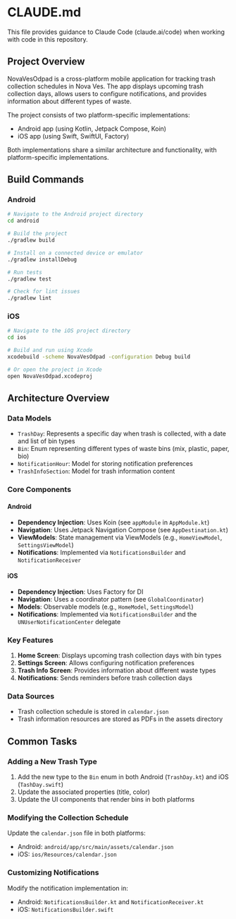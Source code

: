 # CLAUDE.md

This file provides guidance to Claude Code (claude.ai/code) when working with code in this repository.

## Project Overview

NovaVesOdpad is a cross-platform mobile application for tracking trash collection schedules in Nova Ves. The app displays upcoming trash collection days, allows users to configure notifications, and provides information about different types of waste.

The project consists of two platform-specific implementations:
- Android app (using Kotlin, Jetpack Compose, Koin)
- iOS app (using Swift, SwiftUI, Factory)

Both implementations share a similar architecture and functionality, with platform-specific implementations.

## Build Commands

### Android

```bash
# Navigate to the Android project directory
cd android

# Build the project
./gradlew build

# Install on a connected device or emulator
./gradlew installDebug

# Run tests
./gradlew test

# Check for lint issues
./gradlew lint
```

### iOS

```bash
# Navigate to the iOS project directory
cd ios

# Build and run using Xcode
xcodebuild -scheme NovaVesOdpad -configuration Debug build

# Or open the project in Xcode
open NovaVesOdpad.xcodeproj
```

## Architecture Overview

### Data Models

- `TrashDay`: Represents a specific day when trash is collected, with a date and list of bin types
- `Bin`: Enum representing different types of waste bins (mix, plastic, paper, bio)
- `NotificationHour`: Model for storing notification preferences
- `TrashInfoSection`: Model for trash information content

### Core Components

#### Android

- **Dependency Injection**: Uses Koin (see `appModule` in `AppModule.kt`)
- **Navigation**: Uses Jetpack Navigation Compose (see `AppDestination.kt`)
- **ViewModels**: State management via ViewModels (e.g., `HomeViewModel`, `SettingsViewModel`)
- **Notifications**: Implemented via `NotificationsBuilder` and `NotificationReceiver`

#### iOS

- **Dependency Injection**: Uses Factory for DI
- **Navigation**: Uses a coordinator pattern (see `GlobalCoordinator`)
- **Models**: Observable models (e.g., `HomeModel`, `SettingsModel`)
- **Notifications**: Implemented via `NotificationsBuilder` and the `UNUserNotificationCenter` delegate

### Key Features

1. **Home Screen**: Displays upcoming trash collection days with bin types
2. **Settings Screen**: Allows configuring notification preferences
3. **Trash Info Screen**: Provides information about different waste types
4. **Notifications**: Sends reminders before trash collection days

### Data Sources

- Trash collection schedule is stored in `calendar.json`
- Trash information resources are stored as PDFs in the assets directory

## Common Tasks

### Adding a New Trash Type

1. Add the new type to the `Bin` enum in both Android (`TrashDay.kt`) and iOS (`TashDay.swift`)
2. Update the associated properties (title, color)
3. Update the UI components that render bins in both platforms

### Modifying the Collection Schedule

Update the `calendar.json` file in both platforms:
- Android: `android/app/src/main/assets/calendar.json`
- iOS: `ios/Resources/calendar.json`

### Customizing Notifications

Modify the notification implementation in:
- Android: `NotificationsBuilder.kt` and `NotificationReceiver.kt`
- iOS: `NotificationsBuilder.swift`